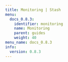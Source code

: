 ```yaml
---
title: Monitoring | Stash
menu:
  docs_0.8.3:
    identifier: monitoring
    name: Monitoring
    parent: guides
    weight: 40
menu_name: docs_0.8.3
info:
  version: 0.8.3
---
```


